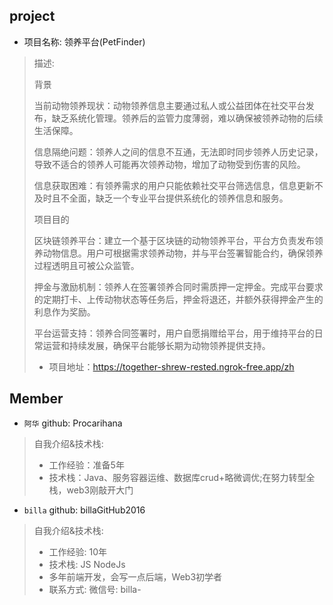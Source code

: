 ## project
- 项目名称: 领养平台(PetFinder)
> 描述: 
>
> 背景
> 
> 当前动物领养现状：动物领养信息主要通过私人或公益团体在社交平台发布，缺乏系统化管理。领养后的监管力度薄弱，难以确保被领养动物的后续生活保障。 
> 
> 信息隔绝问题：领养人之间的信息不互通，无法即时同步领养人历史记录，导致不适合的领养人可能再次领养动物，增加了动物受到伤害的风险。
> 
> 信息获取困难：有领养需求的用户只能依赖社交平台筛选信息，信息更新不及时且不全面，缺乏一个专业平台提供系统化的领养信息和服务。
> 
> 项目目的
> 
> 区块链领养平台：建立一个基于区块链的动物领养平台，平台方负责发布领养动物信息。用户可根据需求领养动物，并与平台签署智能合约，确保领养过程透明且可被公众监管。
> 
> 押金与激励机制：领养人在签署领养合同时需质押一定押金。完成平台要求的定期打卡、上传动物状态等任务后，押金将退还，并额外获得押金产生的利息作为奖励。
> 
> 平台运营支持：领养合同签署时，用户自愿捐赠给平台，用于维持平台的日常运营和持续发展，确保平台能够长期为动物领养提供支持。
> 
> - 项目地址：https://together-shrew-rested.ngrok-free.app/zh



## Member
- `阿华`  github: Procarihana
>自我介绍&技术栈:  
>- 工作经验：准备5年
>- 技术栈：Java、服务容器运维、数据库crud+略微调优;在努力转型全栈，web3刚敲开大门

- `billa`  github: billaGitHub2016
> 自我介绍&技术栈:
> - 工作经验: 10年 
> - 技术栈: JS NodeJs 
> - 多年前端开发，会写一点后端，Web3初学者 
> - 联系方式: 微信号: billa-
